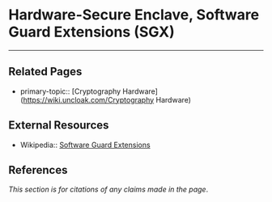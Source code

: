 # Hardware-Secure Enclave, Software Guard Extensions (SGX)

---
## Related Pages
- primary-topic:: [Cryptography Hardware](https://wiki.uncloak.com/Cryptography Hardware)

## External Resources
- Wikipedia:: [Software Guard Extensions](https://en.wikipedia.org/wiki/Software_Guard_Extensions)

## References
*This section is for citations of any claims made in the page*.